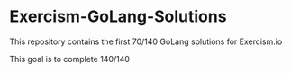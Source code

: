 # Exercism-GoLang-Solutions
This repository contains the first 70/140 GoLang solutions for Exercism.io

This goal is to complete 140/140
